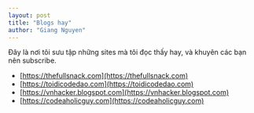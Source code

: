 ```yaml
---
layout: post
title: "Blogs hay"
author: "Giang Nguyen"
---
```


Đây là nơi tôi sưu tập những sites mà tôi đọc thấy hay, và khuyên các bạn nên subscribe.

* [https://thefullsnack.com](https://thefullsnack.com)
* [https://toidicodedao.com](https://toidicodedao.com)
* [https://vnhacker.blogspot.com](https://vnhacker.blogspot.com)
* [https://codeaholicguy.com](https://codeaholicguy.com)
